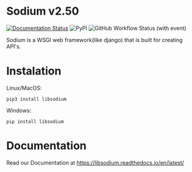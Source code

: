 # Sodium v2.50
[![Documentation Status](https://readthedocs.org/projects/libsodium/badge/?version=latest)](https://libsodium.readthedocs.io/en/latest/?badge=latest)
![PyPI](https://img.shields.io/pypi/v/libsodium)
![GitHub Workflow Status (with event)](https://img.shields.io/github/actions/workflow/status/zykron1/sodium/.github/workflows/python-publish.yml)

Sodium is a WSGI web framework(like django) that is built for creating API's.
# Instalation
Linux/MacOS:
```
pip3 install libsodium
```
Windows:
```
pip install libsodium
```

# Documentation
Read our Documentation at <a>https://libsodium.readthedocs.io/en/latest/</a>

